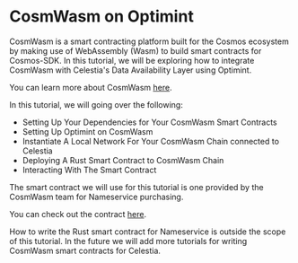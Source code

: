 # CosmWasm on Optimint

CosmWasm is a smart contracting platform built for the Cosmos
ecosystem by making use of WebAssembly (Wasm) to build smart contracts
for Cosmos-SDK. In this tutorial, we will be exploring how to integrate
CosmWasm with Celestia's Data Availability Layer using Optimint.

You can learn more about CosmWasm [here](https://docs.cosmwasm.com/docs/1.0/).

In this tutorial, we will going over the following:

* Setting Up Your Dependencies for Your CosmWasm Smart Contracts
* Setting Up Optimint on CosmWasm
* Instantiate A Local Network For Your CosmWasm Chain connected to Celestia
* Deploying A Rust Smart Contract to CosmWasm Chain
* Interacting With The Smart Contract

The smart contract we will use for this tutorial is one provided by
the CosmWasm team for Nameservice purchasing.

You can check out the contract [here](https://github.com/InterWasm/cw-contracts/tree/main/contracts/nameservice).

How to write the Rust smart contract for Nameservice is outside the scope of
this tutorial. In the future we will add more tutorials for writing CosmWasm
smart contracts for Celestia.
